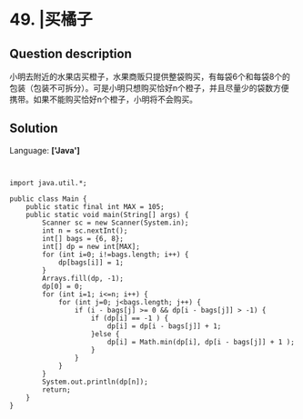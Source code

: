 # 49. |买橘子

## Question description


  小明去附近的水果店买橙子，水果商贩只提供整袋购买，有每袋6个和每袋8个的包装（包装不可拆分）。可是小明只想购买恰好n个橙子，并且尽量少的袋数方便携带。如果不能购买恰好n个橙子，小明将不会购买。 


## Solution

Language: **['Java']**

```


import java.util.*;
 
public class Main {
    public static final int MAX = 105;
    public static void main(String[] args) {
        Scanner sc = new Scanner(System.in);
        int n = sc.nextInt();
        int[] bags = {6, 8};
        int[] dp = new int[MAX];
        for (int i=0; i!=bags.length; i++) {
            dp[bags[i]] = 1;
        }
        Arrays.fill(dp, -1);
        dp[0] = 0;
        for (int i=1; i<=n; i++) {
            for (int j=0; j<bags.length; j++) {
                if (i - bags[j] >= 0 && dp[i - bags[j]] > -1) {
                    if (dp[i] == -1 ) {
                        dp[i] = dp[i - bags[j]] + 1;
                    }else {
                        dp[i] = Math.min(dp[i], dp[i - bags[j]] + 1 );
                    }
                }
            }
        }
        System.out.println(dp[n]);
        return;
    }
}
```


